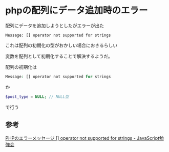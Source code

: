 # phpの配列にデータ追加時のエラー

配列にデータを追加しようとしたがエラーが出た

```
Message: [] operator not supported for strings
```

これは配列の初期化の型がおかしい場合におきるらしい

変数を配列として初期化することで解決するようだ。

配列の初期化は

```php
Message: [] operator not supported for strings
```
か
```php
$post_type = NULL; // NULL型
```

で行う

## 参考

[PHPのエラーメッセージ \[\] operator not supported for strings \- JavaScript勉強会](http://jsstudy.hatenablog.com/entry/PHP-error-message_bracket-operator-not-supported-for-strings)